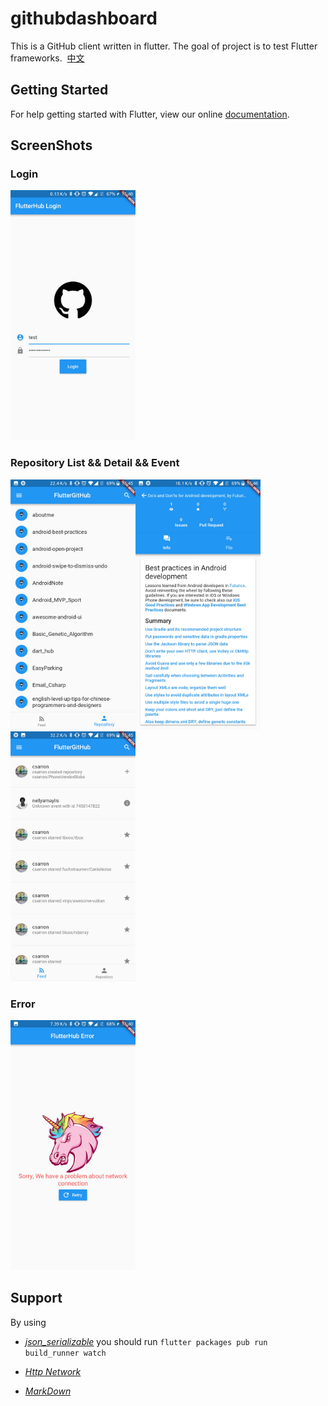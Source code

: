 # githubdashboard 

This is a GitHub client written in flutter. The goal of project is to test Flutter frameworks.  [中文](https://github.com/underwindfall/FlutterGithubDashboard/blob/develop/README_ZH.md)

## Getting Started

For help getting started with Flutter, view our online
[documentation](https://flutter.io/).

## ScreenShots

### Login
<img src="https://github.com/underwindfall/FlutterGithubDashboard/blob/develop/art/login.jpg" width="200px" />


### Repository List && Detail && Event
<img src="https://github.com/underwindfall/FlutterGithubDashboard/blob/develop/art/repos.jpg" width="200px" /><img src="https://github.com/underwindfall/FlutterGithubDashboard/blob/develop/art/repo_detail.jpg" width="200px" /><img src="https://github.com/underwindfall/FlutterGithubDashboard/blob/develop/art/events.jpg" width="200px" />


### Error
<img src="https://github.com/underwindfall/FlutterGithubDashboard/blob/develop/art/error.jpg" width="200px" />

## Support 

By using 
- [*json_serializable*](https://flutter.io/json/) you should run `flutter packages pub run build_runner watch`

- [*Http Network*](https://flutter.io/networking/) 

- [*MarkDown*](https://github.com/flutter/flutter_markdown) 
